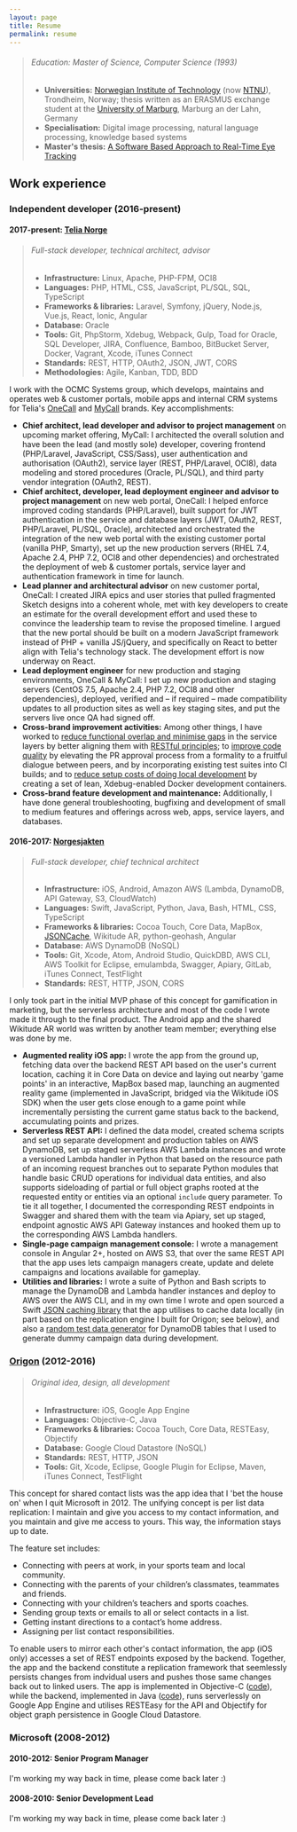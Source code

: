 ```yaml
---
layout: page
title: Resume
permalink: resume
---
```


> ###### Education: Master of Science, Computer Science (1993)
> * **Universities:** [Norwegian Institute of Technology](https://en.wikipedia.org/wiki/Norwegian_Institute_of_Technology) (now [NTNU](https://en.wikipedia.org/wiki/Norwegian_University_of_Science_and_Technology)), Trondheim, Norway; thesis written as an ERASMUS exchange student at the [University of Marburg](https://en.wikipedia.org/wiki/University_of_Marburg), Marburg an der Lahn, Germany
> * **Specialisation:** Digital image processing, natural language processing, knowledge based systems
> * **Master's thesis:** [A Software Based Approach to Real-Time Eye Tracking](https://github.com/andersblehr/Scrapbook#masters-thesis-a-software-based-approach-to-real-time-eye-tracking-1993)

## Work experience

### Independent developer (2016-present)

#### 2017-present: [Telia Norge](https://en.wikipedia.org/wiki/Telia_Norge)

> ###### Full-stack developer, technical architect, advisor
> * **Infrastructure:** Linux, Apache, PHP-FPM, OCI8
> * **Languages:** PHP, HTML, CSS, JavaScript, PL/SQL, SQL, TypeScript
> * **Frameworks & libraries:** Laravel, Symfony, jQuery, Node.js, Vue.js, React, Ionic, Angular
> * **Database:** Oracle
> * **Tools:** Git, PhpStorm, Xdebug, Webpack, Gulp, Toad for Oracle, SQL Developer, JIRA, Confluence, Bamboo, BitBucket Server, Docker, Vagrant, Xcode, iTunes Connect
> * **Standards:** REST, HTTP, OAuth2, JSON, JWT, CORS
> * **Methodologies:** Agile, Kanban, TDD, BDD

I work with the OCMC Systems group, which develops, maintains and operates web & customer portals, mobile apps and internal CRM systems for Telia's [OneCall](https://onecall.no) and [MyCall](https://mycall.no) brands. Key accomplishments:

* **Chief architect, lead developer and advisor to project management** on upcoming market offering, MyCall: I architected the overall solution and have been the lead (and mostly sole) developer, covering frontend (PHP/Laravel, JavaScript, CSS/Sass), user authentication and authorisation (OAuth2), service layer (REST, PHP/Laravel, OCI8), data modeling and stored procedures (Oracle, PL/SQL), and third party vendor integration (OAuth2, REST).
* **Chief architect, developer, lead deployment engineer and advisor to project management** on new web portal, OneCall: I helped enforce improved coding standards (PHP/Laravel), built support for JWT authentication in the service and database layers (JWT, OAuth2, REST, PHP/Laravel, PL/SQL, Oracle), architected and orchestrated the integration of the new web portal with the existing customer portal (vanilla PHP, Smarty), set up the new production servers (RHEL 7.4, Apache 2.4, PHP 7.2, OCI8 and other dependencies) and orchestrated the deployment of web & customer portals, service layer and authentication framework in time for launch.
* **Lead planner and architectural advisor** on new customer portal, OneCall: I created JIRA epics and user stories that pulled fragmented Sketch designs into a coherent whole, met with key developers to create an estimate for the overall development effort and used these to convince the leadership team to revise the proposed timeline. I argued that the new portal should be built on a modern JavaScript framework instead of PHP + vanilla JS/jQuery, and specifically on React to better align with Telia's technology stack. The development effort is now underway on React.
* **Lead deployment engineer** for new production and staging environments, OneCall & MyCall: I set up new production and staging servers (CentOS 7.5, Apache 2.4, PHP 7.2, OCI8 and other dependencies), deployed, verified and – if required – made compatibility updates to all production sites as well as key staging sites, and put the servers live once QA had signed off.
* **Cross-brand improvement activities:** Among other things, I have worked to <u>reduce functional overlap and minimise gaps</u> in the service layers by better aligning them with [RESTful principles](https://docs.microsoft.com/en-us/azure/architecture/best-practices/api-design); to <u>improve code quality</u> by elevating the PR approval process from a formality to a fruitful dialogue between peers, and by incorporating existing test suites into CI builds; and to <u>reduce setup costs of doing local development</u> by creating a set of lean, Xdebug-enabled Docker development containers.
* **Cross-brand feature development and maintenance:** Additionally, I have done general troubleshooting, bugfixing and development of small to medium features and offerings across web, apps, service layers, and databases.

#### 2016-2017: [Norgesjakten](https://itunes.apple.com/us/app/norgesjakten/id1230397632)

> ###### Full-stack developer, chief technical architect
> * **Infrastructure:** iOS, Android, Amazon AWS (Lambda, DynamoDB, API Gateway, S3, CloudWatch)
> * **Languages:** Swift, JavaScript, Python, Java, Bash, HTML, CSS, TypeScript
> * **Frameworks & libraries:** Cocoa Touch, Core Data, MapBox, [JSONCache](https://github.com/andersblehr/JSONCache), Wikitude AR, python-geohash, Angular
> * **Database:** AWS DynamoDB (NoSQL)
> * **Tools:** Git, Xcode, Atom, Android Studio, QuickDBD, AWS CLI, AWS Toolkit for Eclipse, emulambda, Swagger, Apiary, GitLab, iTunes Connect, TestFlight
> * **Standards:** REST, HTTP, JSON, CORS

I only took part in the initial MVP phase of this concept for gamification in marketing, but the serverless architecture and most of the code I wrote made it through to the final product. The Android app and the shared Wikitude AR world was written by another team member; everything else was done by me.

* **Augmented reality iOS app:** I wrote the app from the ground up, fetching data over the backend REST API based on the user's current location, caching it in Core Data on device and laying out nearby 'game points' in an interactive, MapBox based map, launching an augmented reality game (implemented in JavaScript, bridged via the Wikitude iOS SDK) when the user gets close enough to a game point while incrementally persisting the current game status back to the backend, accumulating points and prizes.
* **Serverless REST API:** I defined the data model, created schema scripts and set up separate development and production tables on AWS DynamoDB, set up staged serverless AWS Lambda instances and wrote a versioned Lambda handler in Python that based on the resource path of an incoming request branches out to separate Python modules that handle basic CRUD operations for individual data entities, and also supports sideloading of partial or full object graphs rooted at the requested entity or entities via an optional `include` query parameter. To tie it all together, I documented the corresponding REST endpoints in Swagger and shared them with the team via Apiary, set up staged, endpoint agnostic AWS API Gateway instances and hooked them up to the corresponding AWS Lambda handlers.
* **Single-page campaign management console:** I wrote a management console in Angular 2+, hosted on AWS S3, that over the same REST API that the app uses lets campaign managers create, update and delete campaigns and locations available for gameplay.
* **Utilities and libraries:** I wrote a suite of Python and Bash scripts to manage the DynamoDB and Lambda handler instances and deploy to AWS over the AWS CLI, and in my own time I wrote and open sourced a Swift [JSON caching library](https://github.com/andersblehr/JSONCache) that the app utilises to cache data locally (in part based on the replication engine I built for Origon; see below), and also a [random test data generator](https://github.com/andersblehr/dyndb_random) for DynamoDB tables that I used to generate dummy campaign data during development.

### [Origon](https://origon.co) (2012-2016)

> ###### Original idea, design, all development
> * **Infrastructure:** iOS, Google App Engine
> * **Languages:** Objective-C, Java
> * **Frameworks & libraries:** Cocoa Touch, Core Data, RESTEasy, Objectify
> * **Database:** Google Cloud Datastore (NoSQL)
> * **Standards:** REST, HTTP, JSON
> * **Tools:** Git, Xcode, Eclipse, Google Plugin for Eclipse, Maven, iTunes Connect, TestFlight

This concept for shared contact lists was the app idea that I 'bet the house on' when I quit Microsoft in 2012. The unifying concept is per list data replication: I maintain and give you access to my contact information, and you maintain and give me access to yours. This way, the information stays up to date.

The feature set includes:

* Connecting with peers at work, in your sports team and local community.
* Connecting with the parents of your children’s classmates, teammates and friends.
* Connecting with your children’s teachers and sports coaches.
* Sending group texts or emails to all or select contacts in a list.
* Getting instant directions to a contact’s home address.
* Assigning per list contact responsibilities.

To enable users to mirror each other's contact information, the app (iOS only) accesses a set of REST endpoints exposed by the backend. Together, the app and the backend constitute a replication framework that seemlessly persists changes from indvidual users and pushes those same changes back out to linked users. The app is implemented in Objective-C ([code](https://github.com/andersblehr/Origon)), while the backend, implemented in Java ([code](https://github.com/andersblehr/OrigonBackend)), runs serverlessly on Google App Engine and utilises RESTEasy for the API and Objectify for object graph persistence in Google Cloud Datastore.

### Microsoft (2008-2012)

#### 2010-2012: Senior Program Manager

I'm working my way back in time, please come back later :)

#### 2008-2010: Senior Development Lead

I'm working my way back in time, please come back later :)